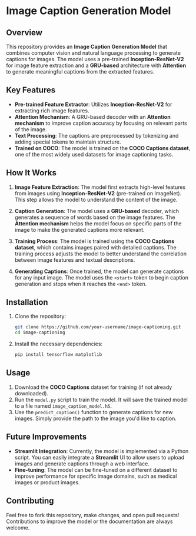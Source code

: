 # Image Caption Generation Model

## Overview

This repository provides an **Image Caption Generation Model** that combines computer vision and natural language processing to generate captions for images. The model uses a pre-trained **Inception-ResNet-V2** for image feature extraction and a **GRU-based** architecture with **Attention** to generate meaningful captions from the extracted features.

## Key Features

- **Pre-trained Feature Extractor**: Utilizes **Inception-ResNet-V2** for extracting rich image features.
- **Attention Mechanism**: A GRU-based decoder with an **Attention mechanism** to improve caption accuracy by focusing on relevant parts of the image.
- **Text Processing**: The captions are preprocessed by tokenizing and adding special tokens to maintain structure.
- **Trained on COCO**: The model is trained on the **COCO Captions dataset**, one of the most widely used datasets for image captioning tasks.

## How It Works

1. **Image Feature Extraction**: The model first extracts high-level features from images using **Inception-ResNet-V2** (pre-trained on ImageNet). This step allows the model to understand the content of the image.
  
2. **Caption Generation**: The model uses a **GRU-based** decoder, which generates a sequence of words based on the image features. The **Attention mechanism** helps the model focus on specific parts of the image to make the generated captions more relevant.

3. **Training Process**: The model is trained using the **COCO Captions dataset**, which contains images paired with detailed captions. The training process adjusts the model to better understand the correlation between image features and textual descriptions.

4. **Generating Captions**: Once trained, the model can generate captions for any input image. The model uses the `<start>` token to begin caption generation and stops when it reaches the `<end>` token.

## Installation

1. Clone the repository:

    ```bash
    git clone https://github.com/your-username/image-captioning.git
    cd image-captioning
    ```

2. Install the necessary dependencies:

    ```bash
    pip install tensorflow matplotlib
    ```

## Usage

1. Download the **COCO Captions** dataset for training (if not already downloaded).
2. Run the `model.py` script to train the model. It will save the trained model to a file named `image_caption_model.h5`.
3. Use the `predict_caption()` function to generate captions for new images. Simply provide the path to the image you'd like to caption.


## Future Improvements

- **Streamlit Integration**: Currently, the model is implemented via a Python script. You can easily integrate a **Streamlit** UI to allow users to upload images and generate captions through a web interface.
- **Fine-tuning**: The model can be fine-tuned on a different dataset to improve performance for specific image domains, such as medical images or product images.

## Contributing

Feel free to fork this repository, make changes, and open pull requests! Contributions to improve the model or the documentation are always welcome.
